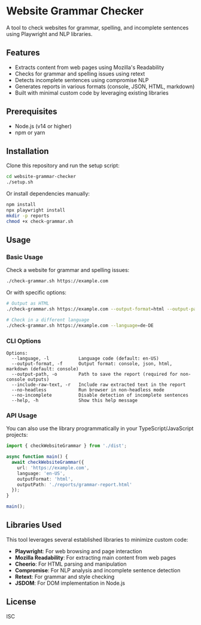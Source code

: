 # Website Grammar Checker

A tool to check websites for grammar, spelling, and incomplete sentences using Playwright and NLP libraries.

## Features

- Extracts content from web pages using Mozilla's Readability
- Checks for grammar and spelling issues using retext
- Detects incomplete sentences using compromise NLP
- Generates reports in various formats (console, JSON, HTML, markdown)
- Built with minimal custom code by leveraging existing libraries

## Prerequisites

- Node.js (v14 or higher)
- npm or yarn

## Installation

Clone this repository and run the setup script:

```bash
cd website-grammar-checker
./setup.sh
```

Or install dependencies manually:

```bash
npm install
npx playwright install
mkdir -p reports
chmod +x check-grammar.sh
```

## Usage

### Basic Usage

Check a website for grammar and spelling issues:

```bash
./check-grammar.sh https://example.com
```

Or with specific options:

```bash
# Output as HTML
./check-grammar.sh https://example.com --output-format=html --output-path=reports/report.html

# Check in a different language
./check-grammar.sh https://example.com --language=de-DE
```

### CLI Options

```
Options:
  --language, -l           Language code (default: en-US)
  --output-format, -f      Output format: console, json, html, markdown (default: console)
  --output-path, -o        Path to save the report (required for non-console outputs)
  --include-raw-text, -r   Include raw extracted text in the report
  --no-headless            Run browser in non-headless mode
  --no-incomplete          Disable detection of incomplete sentences
  --help, -h               Show this help message
```

### API Usage

You can also use the library programmatically in your TypeScript/JavaScript projects:

```typescript
import { checkWebsiteGrammar } from './dist';

async function main() {
  await checkWebsiteGrammar({
    url: 'https://example.com',
    language: 'en-US',
    outputFormat: 'html',
    outputPath: './reports/grammar-report.html'
  });
}

main();
```

## Libraries Used

This tool leverages several established libraries to minimize custom code:

- **Playwright**: For web browsing and page interaction
- **Mozilla Readability**: For extracting main content from web pages
- **Cheerio**: For HTML parsing and manipulation
- **Compromise**: For NLP analysis and incomplete sentence detection
- **Retext**: For grammar and style checking
- **JSDOM**: For DOM implementation in Node.js

## License

ISC